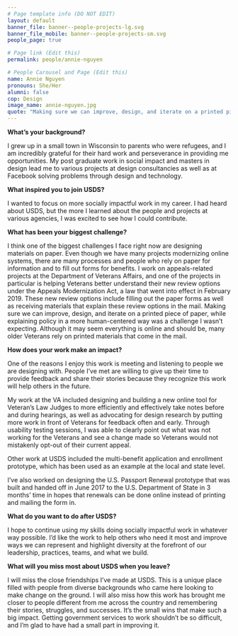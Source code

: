 ```yaml
---
# Page template info (DO NOT EDIT)
layout: default
banner_file: banner--people-projects-lg.svg
banner_file_mobile: banner--people-projects-sm.svg
people_page: true

# Page link (Edit this)
permalink: people/annie-nguyen

# People Carousel and Page (Edit this)
name: Annie Nguyen
pronouns: She/Her
alumni: false
cop: Design
image_name: annie-nguyen.jpg
quote: "Making sure we can improve, design, and iterate on a printed piece of paper, while explaining policy in a more human-centered way was a challenge I wasn’t expecting."
---
```


**What’s your background?**

I grew up in a small town in Wisconsin to parents who were refugees, and I am incredibly grateful for their hard work and perseverance in providing me opportunities. My post graduate work in social impact and masters in design lead me to various projects at design consultancies as well as at Facebook solving problems through design and technology.

**What inspired you to join USDS?**

I wanted to focus on more socially impactful work in my career. I had heard about USDS, but the more I learned about the people and projects at various agencies, I was excited to see how I could contribute.

**What has been your biggest challenge?**

I think one of the biggest challenges I face right now are designing materials on paper. Even though we have many projects modernizing online systems, there are many processes and people who rely on paper for information and to fill out forms for benefits. I work on appeals-related projects at the Department of Veterans Affairs, and one of the projects in particular is helping Veterans better understand their new review options under the Appeals Modernization Act, a law that went into effect in February 2019. These new review options include filling out the paper forms as well as receiving materials that explain these review options in the mail. Making sure we can improve, design, and iterate on a printed piece of paper, while explaining policy in a more human-centered way was a challenge I wasn’t expecting. Although it may seem everything is online and should be, many older Veterans rely on printed materials that come in the mail.

**How does your work make an impact?**

One of the reasons I enjoy this work is meeting and listening to people we are designing with. People I’ve met are willing to give up their time to provide feedback and share their stories because they recognize this work will help others in the future.

My work at the VA included designing and building a new online tool for Veteran’s Law Judges to more efficiently and effectively take notes before and during hearings, as well as advocating for design research by putting more work in front of Veterans for feedback often and early. Through usability testing sessions, I was able to clearly point out what was not working for the Veterans and see a change made so Veterans would not mistakenly opt-out of their current appeal.

Other work at USDS included the multi-benefit application and enrollment prototype, which has been used as an example at the local and state level.

I’ve also worked on designing the U.S. Passport Renewal prototype that was built and handed off in June 2017 to the U.S. Department of State in 3 months’ time in hopes that renewals can be done online instead of printing and mailing the form in.

**What do you want to do after USDS?**

I hope to continue using my skills doing socially impactful work in whatever way possible. I’d like the work to help others who need it most and improve ways we can represent and highlight diversity at the forefront of our leadership, practices, teams, and what we build.

**What will you miss most about USDS when you leave?**

I will miss the close friendships I’ve made at USDS. This is a unique place filled with people from diverse backgrounds who came here looking to make change on the ground. I will also miss how this work has brought me closer to people different from me across the country and remembering their stories, struggles, and successes. It’s the small wins that make such a big impact. Getting government services to work shouldn’t be so difficult, and I’m glad to have had a small part in improving it.
